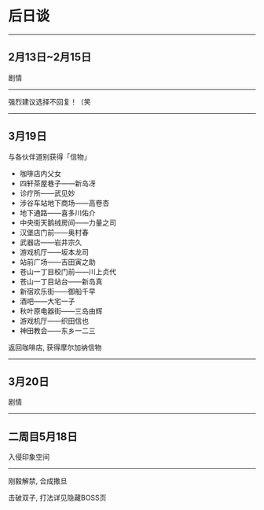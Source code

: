 # 后日谈

---

## 2月13日~2月15日

剧情

---

强烈建议选择不回复！（笑

---

## 3月19日

与各伙伴道别获得「信物」

- 咖啡店内父女
- 四轩茶屋巷子——新岛冴
- 诊疗所——武见妙
- 涉谷车站地下商场——高卷杏
- 地下通路——喜多川佑介
- 中央街天鹅绒房间——力量之司
- 汉堡店门前——奥村春
- 武器店——岩井宗久
- 游戏机厅——坂本龙司
- 站前广场——吉田寅之助
- 苍山一丁目校门前——川上贞代
- 苍山一丁目站台——新岛真
- 新宿欢乐街——御船千早
- 酒吧——大宅一子
- 秋叶原电器街——三岛由辉
- 游戏机厅——织田信也
- 神田教会——东乡一二三

返回咖啡店, 获得摩尔加纳信物

---

## 3月20日

剧情

---

## 二周目5月18日

入侵印象空间

---

刚毅解禁, 合成撒旦

击破双子, 打法详见隐藏BOSS页